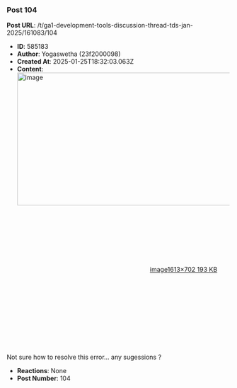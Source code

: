 ### Post 104
**Post URL**: /t/ga1-development-tools-discussion-thread-tds-jan-2025/161083/104
- **ID**: 585183
- **Author**: Yogaswetha (23f2000098)
- **Created At**: 2025-01-25T18:32:03.063Z
- **Content**:  
  <div class="lightbox-wrapper"><a class="lightbox" href="https://europe1.discourse-cdn.com/flex013/uploads/iitm/original/3X/d/6/d64710c6f1d82d385c603313620a99ddcc9dfef0.jpeg" data-download-href="/uploads/short-url/uzAr1xmYnhakdqPofGx8RBQ7KaA.jpeg?dl=1" title="image" rel="noopener nofollow ugc"><img src="https://europe1.discourse-cdn.com/flex013/uploads/iitm/optimized/3X/d/6/d64710c6f1d82d385c603313620a99ddcc9dfef0_2_690x300.jpeg" alt="image" data-base62-sha1="uzAr1xmYnhakdqPofGx8RBQ7KaA" width="690" height="300" srcset="https://europe1.discourse-cdn.com/flex013/uploads/iitm/optimized/3X/d/6/d64710c6f1d82d385c603313620a99ddcc9dfef0_2_690x300.jpeg, https://europe1.discourse-cdn.com/flex013/uploads/iitm/optimized/3X/d/6/d64710c6f1d82d385c603313620a99ddcc9dfef0_2_1035x450.jpeg 1.5x, https://europe1.discourse-cdn.com/flex013/uploads/iitm/optimized/3X/d/6/d64710c6f1d82d385c603313620a99ddcc9dfef0_2_1380x600.jpeg 2x" data-dominant-color="D3CBD1"><div class="meta"><svg class="fa d-icon d-icon-far-image svg-icon" aria-hidden="true"><use href="#far-image"></use></svg><span class="filename">image</span><span class="informations">1613×702 193 KB</span><svg class="fa d-icon d-icon-discourse-expand svg-icon" aria-hidden="true"><use href="#discourse-expand"></use></svg></div></a></div><br>
Not sure how to resolve this error… any sugessions ?
- **Reactions**: None
- **Post Number**: 104

